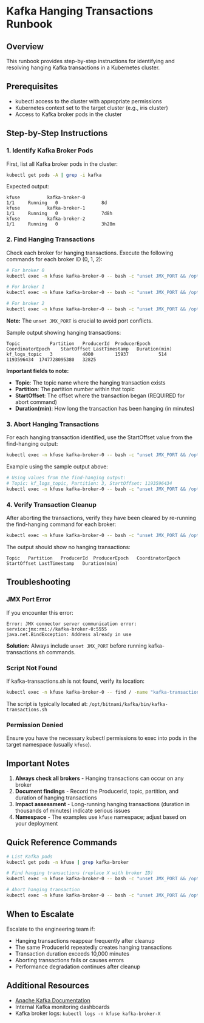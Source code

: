 # Kafka Hanging Transactions Runbook

## Overview
This runbook provides step-by-step instructions for identifying and resolving hanging Kafka transactions in a Kubernetes cluster.

## Prerequisites
- kubectl access to the cluster with appropriate permissions
- Kubernetes context set to the target cluster (e.g., iris cluster)
- Access to Kafka broker pods in the cluster

## Step-by-Step Instructions

### 1. Identify Kafka Broker Pods
First, list all Kafka broker pods in the cluster:

```bash
kubectl get pods -A | grep -i kafka
```

Expected output:
```
kfuse          kafka-broker-0                                             1/1     Running   0                8d
kfuse          kafka-broker-1                                             1/1     Running   0                7d8h
kfuse          kafka-broker-2                                             1/1     Running   0                3h28m
```

### 2. Find Hanging Transactions
Check each broker for hanging transactions. Execute the following commands for each broker ID (0, 1, 2):

```bash
# For broker 0
kubectl exec -n kfuse kafka-broker-0 -- bash -c "unset JMX_PORT && /opt/bitnami/kafka/bin/kafka-transactions.sh --bootstrap-server localhost:9092 find-hanging --broker-id 0"

# For broker 1
kubectl exec -n kfuse kafka-broker-0 -- bash -c "unset JMX_PORT && /opt/bitnami/kafka/bin/kafka-transactions.sh --bootstrap-server localhost:9092 find-hanging --broker-id 1"

# For broker 2
kubectl exec -n kfuse kafka-broker-0 -- bash -c "unset JMX_PORT && /opt/bitnami/kafka/bin/kafka-transactions.sh --bootstrap-server localhost:9092 find-hanging --broker-id 2"
```

**Note:** The `unset JMX_PORT` is crucial to avoid port conflicts.

Sample output showing hanging transactions:
```
Topic        	Partition	ProducerId	ProducerEpoch	CoordinatorEpoch	StartOffset	LastTimestamp	Duration(min)	
kf_logs_topic	3        	4000      	15937        	514             	1193596434 	1747728095380	32825
```

**Important fields to note:**
- **Topic**: The topic name where the hanging transaction exists
- **Partition**: The partition number within that topic
- **StartOffset**: The offset where the transaction began (REQUIRED for abort command)
- **Duration(min)**: How long the transaction has been hanging (in minutes)

### 3. Abort Hanging Transactions
For each hanging transaction identified, use the StartOffset value from the find-hanging output:

```bash
kubectl exec -n kfuse kafka-broker-0 -- bash -c "unset JMX_PORT && /opt/bitnami/kafka/bin/kafka-transactions.sh --bootstrap-server localhost:9092 abort --topic <TOPIC_NAME> --partition <PARTITION_NUMBER> --start-offset <START_OFFSET>"
```

Example using the sample output above:
```bash
# Using values from the find-hanging output:
# Topic: kf_logs_topic, Partition: 3, StartOffset: 1193596434
kubectl exec -n kfuse kafka-broker-0 -- bash -c "unset JMX_PORT && /opt/bitnami/kafka/bin/kafka-transactions.sh --bootstrap-server localhost:9092 abort --topic kf_logs_topic --partition 3 --start-offset 1193596434"
```

### 4. Verify Transaction Cleanup
After aborting the transactions, verify they have been cleared by re-running the find-hanging command for each broker:

```bash
kubectl exec -n kfuse kafka-broker-0 -- bash -c "unset JMX_PORT && /opt/bitnami/kafka/bin/kafka-transactions.sh --bootstrap-server localhost:9092 find-hanging --broker-id 0"
```

The output should show no hanging transactions:
```
Topic	Partition	ProducerId	ProducerEpoch	CoordinatorEpoch	StartOffset	LastTimestamp	Duration(min)
```

## Troubleshooting

### JMX Port Error
If you encounter this error:
```
Error: JMX connector server communication error: service:jmx:rmi://kafka-broker-0:5555
java.net.BindException: Address already in use
```

**Solution:** Always include `unset JMX_PORT` before running kafka-transactions.sh commands.

### Script Not Found
If kafka-transactions.sh is not found, verify its location:
```bash
kubectl exec -n kfuse kafka-broker-0 -- find / -name "kafka-transactions.sh" 2>/dev/null
```

The script is typically located at: `/opt/bitnami/kafka/bin/kafka-transactions.sh`

### Permission Denied
Ensure you have the necessary kubectl permissions to exec into pods in the target namespace (usually `kfuse`).

## Important Notes

1. **Always check all brokers** - Hanging transactions can occur on any broker
2. **Document findings** - Record the ProducerId, topic, partition, and duration of hanging transactions
3. **Impact assessment** - Long-running hanging transactions (duration in thousands of minutes) indicate serious issues
4. **Namespace** - The examples use `kfuse` namespace; adjust based on your deployment

## Quick Reference Commands

```bash
# List Kafka pods
kubectl get pods -n kfuse | grep kafka-broker

# Find hanging transactions (replace X with broker ID)
kubectl exec -n kfuse kafka-broker-0 -- bash -c "unset JMX_PORT && /opt/bitnami/kafka/bin/kafka-transactions.sh --bootstrap-server localhost:9092 find-hanging --broker-id X"

# Abort hanging transaction
kubectl exec -n kfuse kafka-broker-0 -- bash -c "unset JMX_PORT && /opt/bitnami/kafka/bin/kafka-transactions.sh --bootstrap-server localhost:9092 abort --topic TOPIC_NAME --partition PARTITION_NUM --start-offset START_OFFSET"
```

## When to Escalate

Escalate to the engineering team if:
- Hanging transactions reappear frequently after cleanup
- The same ProducerId repeatedly creates hanging transactions
- Transaction duration exceeds 10,000 minutes
- Aborting transactions fails or causes errors
- Performance degradation continues after cleanup

## Additional Resources

- [Apache Kafka Documentation](https://kafka.apache.org/documentation/)
- Internal Kafka monitoring dashboards
- Kafka broker logs: `kubectl logs -n kfuse kafka-broker-X`